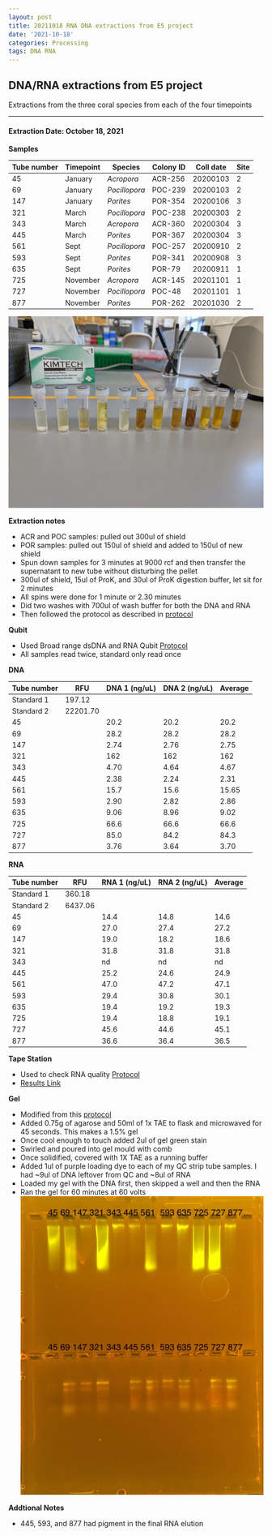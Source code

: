 ```yaml
---
layout: post
title: 20211018 RNA DNA extractions from E5 project
date: '2021-10-18'
categories: Processing
tags: DNA RNA
---
```


## DNA/RNA extractions from E5 project

Extractions from the three coral species from each of the four timepoints

---

#### Extraction Date: October 18, 2021 
**Samples**

| Tube number 	| Timepoint	   	| Species	    | Colony ID 	| Coll date		| Site       	|
|-------------	|------------	|-------------	|-------------	|-------------	|-------------	|
| 45		 	| January	 	| *Acropora*	| ACR-256      	| 20200103   	| 2				|
| 69			| January	 	| *Pocillopora*	| POC-239	    | 20200103		| 2				|
| 147		 	| January	  	| *Porites*		| POR-354    	| 20200106  	| 3				|
| 321		 	| March		 	| *Pocillopora*	| POC-238    	| 20200303   	| 2				|
| 343			| March 		| *Acropora*	| ACR-360	    | 20200304		| 3				|
| 445		 	| March	  		| *Porites*		| POR-367    	| 20200304  	| 3				|
| 561		 	| Sept		 	| *Pocillopora*	| POC-257     	| 20200910   	| 2				|
| 593			| Sept	 		| *Porites*		| POR-341	    | 20200908		| 3				|
| 635		 	| Sept		  	| *Porites*		| POR-79     	| 20200911  	| 1				|
| 725		 	| November	 	| *Acropora*	| ACR-145	   	| 20201101   	| 1				|
| 727			| November	 	| *Pocillopora*	| POC-48	    | 20201101		| 1				|
| 877		 	| November	  	| *Porites*		| POR-262    	| 20201030  	| 2				|


![20211018_samples.jpg](https://github.com/Kterpis/Putnam_Lab_Notebook/blob/master/images/samples/20211018_samples.jpg?raw=true)


**Extraction notes**
 - ACR and POC samples: pulled out 300ul of shield
 - POR samples: pulled out 150ul of shield and added to 150ul of new shield 
 - Spun down samples for 3 minutes at 9000 rcf and then transfer the supernatant to new tube without disturbing the pellet
 - 300ul of shield, 15ul of ProK, and 30ul of ProK digestion buffer, let sit for 2 minutes
 - All spins were done for 1 minute or 2.30 minutes
 - Did two washes with 700ul of wash buffer for both the DNA and RNA
 - Then followed the protocol as described in [protocol](https://github.com/emmastrand/EmmaStrand_Notebook/blob/master/_posts/2019-05-31-Zymo-Duet-RNA-DNA-Extraction-Protocol.md)


**Qubit**
 - Used Broad range dsDNA and RNA Qubit [Protocol](https://meschedl.github.io/MESPutnam_Open_Lab_Notebook/Qubit-Protocol/)
 - All samples read twice, standard only read once
 
**DNA**

| Tube number 	| RFU		   	| DNA 1 (ng/uL) | DNA 2 (ng/uL) | Average     	|
|-------------	|------------	|-------------	|-------------	|-------------	|
| Standard 1  	| 197.12	 	| 		      	| 		      	|	         	|
| Standard 2 	| 22201.70	 	| 		    	| 		    	| 	        	|
| 45		 	|		     	| 20.2	     	| 20.2	     	| 20.2        	|
| 69		 	| 			   	| 28.2  	    | 28.2        	| 28.2			|
| 147		  	|		     	| 2.74 	      	| 2.76        	| 2.75       	|
| 321		 	| 			   	| 162        	| 162        	| 162      		|
| 343		  	|		     	| 4.70      	| 4.64         	| 4.67        	|
| 445		 	| 			   	| 2.38      	| 2.24	      	| 2.31       	|
| 561		  	|		     	| 15.7       	| 15.6        	| 15.65       	|
| 593		 	| 			   	| 2.90       	| 2.82         	| 2.86      	|
| 635		  	|		     	| 9.06  	    | 8.96         	| 9.02        	|
| 725		 	| 			   	| 66.6        	| 66.6        	| 66.6        	|
| 727		  	|		     	| 85.0      	| 84.2      	| 84.3       	|
| 877		 	| 			   	| 3.76       	| 3.64         	| 3.70       	|


**RNA**


| Tube number 	| RFU		   	| RNA 1 (ng/uL) | RNA 2 (ng/uL) | Average     	|
|-------------	|------------	|-------------	|-------------	|-------------	|
| Standard 1  	| 360.18	 	| 		      	| 		      	|	         	|
| Standard 2 	| 6437.06	 	| 		    	| 		    	| 	        	|
| 45		 	|		     	| 14.4	     	| 14.8	     	| 14.6        	|
| 69		 	| 			   	| 27.0  	    | 27.4        	| 27.2			|
| 147		  	|		     	| 19.0 	      	| 18.2        	| 18.6       	|
| 321		 	| 			   	| 31.8        	| 31.8        	| 31.8      	|
| 343		  	|		     	| nd	      	| nd         	| nd        	|
| 445		 	| 			   	| 25.2      	| 24.6	      	| 24.9       	|
| 561		  	|		     	| 47.0       	| 47.2        	| 47.1       	|
| 593		 	| 			   	| 29.4       	| 30.8         	| 30.1      	|
| 635		  	|		     	| 19.4  	    | 19.2         	| 19.3        	|
| 725		 	| 			   	| 19.4        	| 18.8        	| 19.1        	|
| 727		  	|		     	| 45.6      	| 44.6      	| 45.1       	|
| 877		 	| 			   	| 36.6       	| 36.4         	| 36.5       	|


**Tape Station**
 - Used to check RNA quality [Protocol](https://meschedl.github.io/MESPutnam_Open_Lab_Notebook/RNA-TapeStation-Protocol/)
 - [Results Link](https://github.com/Kterpis/Putnam_Lab_Notebook/blob/ab4a9eeccfdb3501a0f5d8c671e1740113a7fc32/images/tape_station/2021-10-18%20-%2014.01.57.pdf)

**Gel**
 - Modified from this [protocol](https://meschedl.github.io/MESPutnam_Open_Lab_Notebook/Gel-Protocol/)
 - Added 0.75g of agarose and 50ml of 1x TAE to flask and microwaved for 45 seconds. This makes a 1.5% gel
 - Once cool enough to touch added 2ul of gel green stain
 - Swirled and poured into gel mould with comb
 - Once solidified, covered with 1X TAE as a running buffer
 - Added 1ul of purple loading dye to each of my QC strip tube samples. I had ~9ul of DNA leftover from QC and ~8ul of RNA
 - Loaded my gel with the DNA first, then skipped a well and then the RNA
 - Ran the gel for 60 minutes at 60 volts
 ![2021018_gel.jpg](https://github.com/Kterpis/Putnam_Lab_Notebook/blob/master/images/gels/20211018_gel.jpg?raw=true)
 
 **Addtional Notes**
  - 445, 593, and 877 had pigment in the final RNA elution

